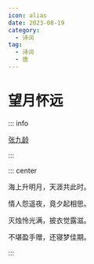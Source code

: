 ```yaml
---
icon: alias
date: 2023-08-19
category:
  - 诗词
tag:
  - 诗词
  - 唐
---
```


# 望月怀远

<!-- more -->

::: info 

[张九龄](../诗人/张九龄.md)

:::


::: center

海上升明月，天涯共此时。

情人怨遥夜，竟夕起相思。

灭烛怜光满，披衣觉露滋。

不堪盈手赠，还寝梦佳期。

:::
